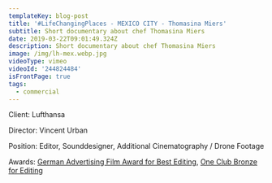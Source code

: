 ```yaml
---
templateKey: blog-post
title: '#LifeChangingPlaces - MEXICO CITY - Thomasina Miers'
subtitle: Short documentary about chef Thomasina Miers
date: 2019-03-22T09:01:49.324Z
description: Short documentary about chef Thomasina Miers
image: /img/lh-mex.webp.jpg
videoType: vimeo
videoId: '244824484'
isFrontPage: true
tags:
  - commercial
---
```

Client: Lufthansa

Director: Vincent Urban

Position: Editor, Sounddesigner, Additional Cinematography / Drone Footage

Awards: [German Advertising Film Award for Best Editing](http://www.deutscher-werbefilmpreis.de/de/preistrager/), [One Club Bronze for Editing](http://www.oneclub.org/awards/theoneshow/-archive/awards/2018/42/all/Craft+[d]+Editing/select)
